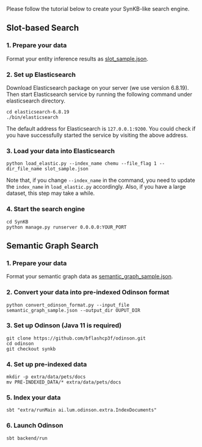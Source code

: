 
Please follow the tutorial below to create your SynKB-like search engine.

## Slot-based Search

### 1. Prepare your data
Format your entity inference results as [slot_sample.json](./slot_sample.json).


### 2. Set up Elasticsearch
Download Elasticsearch package on your server (we use version 6.8.19). Then start Elasticsearch service by running the following command under elasticsearch directory.
```
cd elasticsearch-6.8.19
./bin/elasticsearch
```
The default address for Elasticsearch is `127.0.0.1:9200`. You could check if you have successfully started the service by visiting the above address.

### 3. Load your data into Elasticsearch
```
python load_elastic.py --index_name chemu --file_flag 1 --dir_file_name slot_sample.json
```
Note that, if you change `--index_name` in the command, you need to update the `index_name` in `load_elastic.py` accordingly. Also, if you have a large dataset, this step may take a while.

### 4. Start the search engine
```
cd SynKB
python manage.py runserver 0.0.0.0:YOUR_PORT
```

## Semantic Graph Search

### 1. Prepare your data
Format your semantic graph data as [semantic_graph_sample.json](./semantic_graph_sample.json).

### 2. Convert your data into pre-indexed Odinson format
```
python convert_odinson_format.py --input_file semantic_graph_sample.json --output_dir OUPUT_DIR
```

### 3. Set up Odinson (Java 11 is required)
```
git clone https://github.com/bflashcp3f/odinson.git
cd odinson
git checkout synkb
```

### 4. Set up pre-indexed data
```
mkdir -p extra/data/pets/docs
mv PRE-INDEXED_DATA/* extra/data/pets/docs
```

### 5. Index your data 
```
sbt "extra/runMain ai.lum.odinson.extra.IndexDocuments"
```

### 6. Launch Odinson
```
sbt backend/run
```